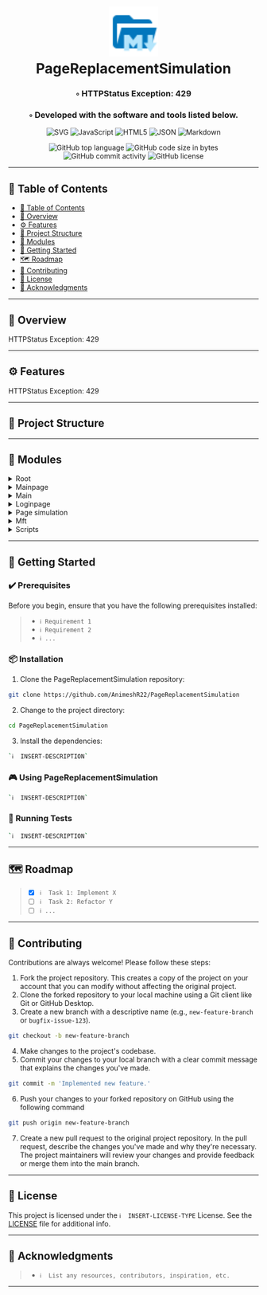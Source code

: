 <div align="center">
<h1 align="center">
<img src="https://raw.githubusercontent.com/PKief/vscode-material-icon-theme/ec559a9f6bfd399b82bb44393651661b08aaf7ba/icons/folder-markdown-open.svg" width="100" />
<br>PageReplacementSimulation
</h1>
<h3>◦ HTTPStatus Exception: 429</h3>
<h3>◦ Developed with the software and tools listed below.</h3>

<p align="center">
<img src="https://img.shields.io/badge/SVG-FFB13B.svg?style&logo=SVG&logoColor=black" alt="SVG" />
<img src="https://img.shields.io/badge/JavaScript-F7DF1E.svg?style&logo=JavaScript&logoColor=black" alt="JavaScript" />
<img src="https://img.shields.io/badge/HTML5-E34F26.svg?style&logo=HTML5&logoColor=white" alt="HTML5" />
<img src="https://img.shields.io/badge/JSON-000000.svg?style&logo=JSON&logoColor=white" alt="JSON" />
<img src="https://img.shields.io/badge/Markdown-000000.svg?style&logo=Markdown&logoColor=white" alt="Markdown" />
</p>
<img src="https://img.shields.io/github/languages/top/AnimeshR22/PageReplacementSimulation?style&color=5D6D7E" alt="GitHub top language" />
<img src="https://img.shields.io/github/languages/code-size/AnimeshR22/PageReplacementSimulation?style&color=5D6D7E" alt="GitHub code size in bytes" />
<img src="https://img.shields.io/github/commit-activity/m/AnimeshR22/PageReplacementSimulation?style&color=5D6D7E" alt="GitHub commit activity" />
<img src="https://img.shields.io/github/license/AnimeshR22/PageReplacementSimulation?style&color=5D6D7E" alt="GitHub license" />
</div>

---

## 📒 Table of Contents
- [📒 Table of Contents](#-table-of-contents)
- [📍 Overview](#-overview)
- [⚙️ Features](#-features)
- [📂 Project Structure](#project-structure)
- [🧩 Modules](#modules)
- [🚀 Getting Started](#-getting-started)
- [🗺 Roadmap](#-roadmap)
- [🤝 Contributing](#-contributing)
- [📄 License](#-license)
- [👏 Acknowledgments](#-acknowledgments)

---


## 📍 Overview

HTTPStatus Exception: 429

---

## ⚙️ Features

HTTPStatus Exception: 429

---


## 📂 Project Structure




---

## 🧩 Modules

<details closed><summary>Root</summary>

| File                                                                                       | Summary                   |
| ---                                                                                        | ---                       |
| [index.html](https://github.com/AnimeshR22/PageReplacementSimulation/blob/main/index.html) | HTTPStatus Exception: 429 |

</details>

<details closed><summary>Mainpage</summary>

| File                                                                                                      | Summary                   |
| ---                                                                                                       | ---                       |
| [style-nav.css](https://github.com/AnimeshR22/PageReplacementSimulation/blob/main/MainPage/style-nav.css) | HTTPStatus Exception: 429 |

</details>

<details closed><summary>Main</summary>

| File                                                                                                     | Summary                   |
| ---                                                                                                      | ---                       |
| [index.html](https://github.com/AnimeshR22/PageReplacementSimulation/blob/main/MainPage/main/index.html) | HTTPStatus Exception: 429 |

</details>

<details closed><summary>Loginpage</summary>

| File                                                                                                           | Summary                   |
| ---                                                                                                            | ---                       |
| [index.html](https://github.com/AnimeshR22/PageReplacementSimulation/blob/main/LoginPage/LoginPage/index.html) | HTTPStatus Exception: 429 |
| [style.css](https://github.com/AnimeshR22/PageReplacementSimulation/blob/main/LoginPage/LoginPage/style.css)   | HTTPStatus Exception: 429 |

</details>

<details closed><summary>Page simulation</summary>

| File                                                                                                               | Summary                                |
| ---                                                                                                                | ---                                    |
| [bootswatch.css](https://github.com/AnimeshR22/PageReplacementSimulation/blob/main/Page Simulation/bootswatch.css) | Prompt exceeds max token limit: 18452. |
| [index.html](https://github.com/AnimeshR22/PageReplacementSimulation/blob/main/Page Simulation/index.html)         | HTTPStatus Exception: 429              |
| [lru.js](https://github.com/AnimeshR22/PageReplacementSimulation/blob/main/Page Simulation/lru.js)                 | HTTPStatus Exception: 429              |
| [style.css](https://github.com/AnimeshR22/PageReplacementSimulation/blob/main/Page Simulation/style.css)           | HTTPStatus Exception: 429              |

</details>

<details closed><summary>Mft</summary>

| File                                                                                           | Summary                   |
| ---                                                                                            | ---                       |
| [index.html](https://github.com/AnimeshR22/PageReplacementSimulation/blob/main/MFT/index.html) | HTTPStatus Exception: 429 |

</details>

<details closed><summary>Scripts</summary>

| File                                                                                             | Summary                   |
| ---                                                                                              | ---                       |
| [main.js](https://github.com/AnimeshR22/PageReplacementSimulation/blob/main/MFT/scripts/main.js) | HTTPStatus Exception: 429 |

</details>

---

## 🚀 Getting Started

### ✔️ Prerequisites

Before you begin, ensure that you have the following prerequisites installed:
> - `ℹ️ Requirement 1`
> - `ℹ️ Requirement 2`
> - `ℹ️ ...`

### 📦 Installation

1. Clone the PageReplacementSimulation repository:
```sh
git clone https://github.com/AnimeshR22/PageReplacementSimulation
```

2. Change to the project directory:
```sh
cd PageReplacementSimulation
```

3. Install the dependencies:
```sh
`ℹ️  INSERT-DESCRIPTION`
```

### 🎮 Using PageReplacementSimulation

```sh
`ℹ️  INSERT-DESCRIPTION`
```

### 🧪 Running Tests
```sh
`ℹ️  INSERT-DESCRIPTION`
```

---


## 🗺 Roadmap

> - [X] `ℹ️  Task 1: Implement X`
> - [ ] `ℹ️  Task 2: Refactor Y`
> - [ ] `ℹ️ ...`


---

## 🤝 Contributing

Contributions are always welcome! Please follow these steps:
1. Fork the project repository. This creates a copy of the project on your account that you can modify without affecting the original project.
2. Clone the forked repository to your local machine using a Git client like Git or GitHub Desktop.
3. Create a new branch with a descriptive name (e.g., `new-feature-branch` or `bugfix-issue-123`).
```sh
git checkout -b new-feature-branch
```
4. Make changes to the project's codebase.
5. Commit your changes to your local branch with a clear commit message that explains the changes you've made.
```sh
git commit -m 'Implemented new feature.'
```
6. Push your changes to your forked repository on GitHub using the following command
```sh
git push origin new-feature-branch
```
7. Create a new pull request to the original project repository. In the pull request, describe the changes you've made and why they're necessary.
The project maintainers will review your changes and provide feedback or merge them into the main branch.

---

## 📄 License

This project is licensed under the `ℹ️  INSERT-LICENSE-TYPE` License. See the [LICENSE](https://docs.github.com/en/communities/setting-up-your-project-for-healthy-contributions/adding-a-license-to-a-repository) file for additional info.

---

## 👏 Acknowledgments

> - `ℹ️  List any resources, contributors, inspiration, etc.`

---
